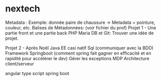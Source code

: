 # nextech
Metadata : <information qui se rapporte au contenu>
Exemple: donnée paire de chaussure -> Metadata = pointure, couleur, etc.
Balises de Métadonnées: (voir fichier du prof)
Projet 1 -
Une partie front et une partie back
PHP Maria DB et Git: Trouver une idée de projet.

Projet 2 - Après Noël
Java EE casi natif 
Sql (communiquer avec la BDD)
Framework Springboot (comment spring fait gagner en efficacité et en rapidité pour accélérer le dev)
Gérer les exceptions
MDP
Architecture client/serveur




angular
type script
spring boot
